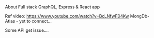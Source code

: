 About
Full stack GraphQL, Express & React app

Ref video: https://www.youtube.com/watch?v=BcLNfwF04Kw
MongDb- Atlas - yet to connect...

Some API get issue....